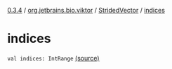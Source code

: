 [0.3.4](../../index.md) / [org.jetbrains.bio.viktor](../index.md) / [StridedVector](index.md) / [indices](.)

# indices

`val indices: IntRange` [(source)](https://github.com/JetBrains-Research/viktor/blob/0.3.4/src/main/kotlin/org/jetbrains/bio/viktor/StridedVector.kt#L54)